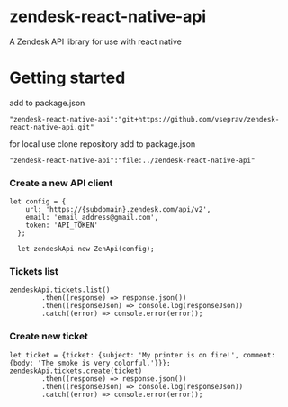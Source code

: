 # zendesk-react-native-api
A Zendesk API  library for use with react native

# Getting started
add to package.json

`"zendesk-react-native-api":"git+https://github.com/vseprav/zendesk-react-native-api.git"`

for local use clone repository add to package.json

`"zendesk-react-native-api":"file:../zendesk-react-native-api"`

### Create a new API client
```
let config = {  
    url: 'https://{subdomain}.zendesk.com/api/v2',  
    email: 'email_address@gmail.com',  
    token: 'API_TOKEN'  
  };
  
  let zendeskApi new ZenApi(config);
 ```

### Tickets list
```
zendeskApi.tickets.list()
        .then((response) => response.json())      
        .then((responseJson) => console.log(responseJson))           
        .catch((error) => console.error(error));
```   
        
### Create new ticket      
```
let ticket = {ticket: {subject: 'My printer is on fire!', comment: {body: 'The smoke is very colorful.'}}};  
zendeskApi.tickets.create(ticket)     
        .then((response) => response.json())           
        .then((responseJson) => console.log(responseJson))            
        .catch((error) => console.error(error));
```    
        